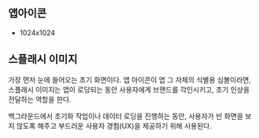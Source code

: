 
## 앱아이콘
- 1024x1024

## 스플래시 이미지
가장 먼저 눈에 들어오는 초기 화면이다. 앱 아이콘이 앱 그 자체의 식별용 심볼이라면, 스플래시 이미지는 앱이 로딩되는 동안 사용자에게 브랜드를 각인시키고, 초기 인상을 전달하는 역할을 한다.

백그라운드에서 초기화 작업이나 데이터 로딩을 진행하는 동안, 사용자가 빈 화면을 보지 않도록 해주고 부드러운 사용자 경험(UX)을 제공하기 위해 사용된다.
